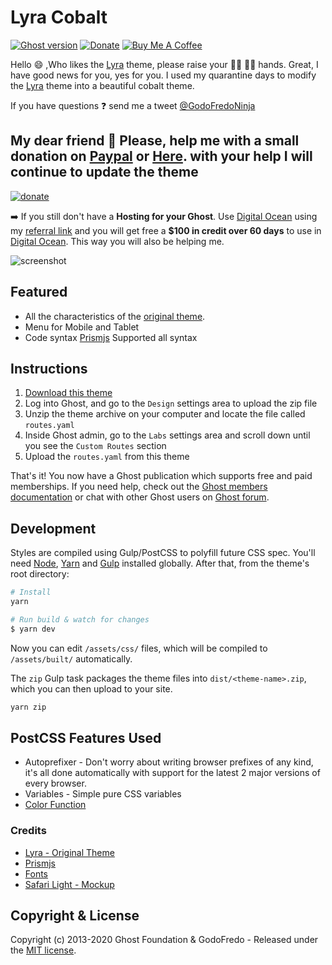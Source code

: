 # Lyra Cobalt

[![Ghost version](https://img.shields.io/badge/Ghost-3.x-brightgreen.svg)](https://github.com/TryGhost/Ghost)
[![Donate](https://img.shields.io/badge/donate-paypal-blue.svg)](https://www.paypal.me/godofredoninja)
[![Buy Me A Coffee](https://img.shields.io/badge/-Buy%20Me%20A%20Coffee-%23FF813F)](https://www.buymeacoffee.com/GodoFredoNinja)

Hello :smile: ,Who likes the [Lyra](https://github.com/tryghost/lyra) theme, please raise your :raising_hand_man: :raising_hand_woman: hands. Great, I have good news for you, yes for you. I used my quarantine days to modify the [Lyra](https://github.com/tryghost/lyra) theme into a beautiful cobalt theme.

 If you have questions :question: send me a tweet [@GodoFredoNinja](https://goo.gl/y3aivK)

## My dear friend :pray: Please, help me with a small donation on [Paypal](https://www.paypal.me/godofredoninja) or [Here](https://www.paypal.com/cgi-bin/webscr?cmd=_s-xclick&hosted_button_id=Y7UB5Q8GVN3HN&source=url). with your help I will continue to update the theme

[![donate](https://user-images.githubusercontent.com/10253167/79540832-66e04680-804e-11ea-9baa-6cdd8cc63a34.gif)](https://www.paypal.me/godofredoninja)

:arrow_right: If you still don't have a **Hosting for your Ghost**. Use [Digital Ocean](https://m.do.co/c/710a27a3b3de) using my [referral link]((https://m.do.co/c/710a27a3b3de)) and you will get free a **$100 in credit over 60 days** to use in [Digital Ocean]((https://m.do.co/c/710a27a3b3de)). This way you will also be helping me.

![screenshot](https://user-images.githubusercontent.com/10253167/79540735-41ebd380-804e-11ea-80b0-6de095c4cb39.jpg)

## Featured

- All the characteristics of the [original theme](https://github.com/tryghost/lyra).
- Menu for Mobile and Tablet
- Code syntax [Prismjs](https://prismjs.com/index.html#supported-languages) Supported all syntax

## Instructions

1. [Download this theme](https://github.com/godofredoninja/Lyra-Cobalt/archive/master.zip)
2. Log into Ghost, and go to the `Design` settings area to upload the zip file
3. Unzip the theme archive on your computer and locate the file called `routes.yaml`
4. Inside Ghost admin, go to the `Labs` settings area and scroll down until you see the `Custom Routes` section
5. Upload the `routes.yaml` from this theme

That's it! You now have a Ghost publication which supports free and paid memberships. If you need help, check out the <a href="https://ghost.org/docs/members/">Ghost members documentation</a> or chat with other Ghost users on <a href="https://forum.ghost.org">Ghost forum</a>.

## Development

Styles are compiled using Gulp/PostCSS to polyfill future CSS spec. You'll need [Node](https://nodejs.org/), [Yarn](https://yarnpkg.com/) and [Gulp](https://gulpjs.com) installed globally. After that, from the theme's root directory:

```bash
# Install
yarn

# Run build & watch for changes
$ yarn dev
```

Now you can edit `/assets/css/` files, which will be compiled to `/assets/built/` automatically.

The `zip` Gulp task packages the theme files into `dist/<theme-name>.zip`, which you can then upload to your site.

```bash
yarn zip
```

## PostCSS Features Used

- Autoprefixer - Don't worry about writing browser prefixes of any kind, it's all done automatically with support for the latest 2 major versions of every browser.
- Variables - Simple pure CSS variables
- [Color Function](https://github.com/postcss/postcss-color-function)

### Credits

- [Lyra - Original Theme](https://github.com/tryghost/lyra)
- [Prismjs](http://prismjs.com/)
- [Fonts](https://fonts.google.com/specimen/Source+Sans+Pro?sidebar.open&selection.family=Source+Sans+Pro:wght@400;600)
- [Safari Light - Mockup](https://www.uplabs.com/posts/safari-light-version)

## Copyright & License

Copyright (c) 2013-2020 Ghost Foundation & GodoFredo - Released under the [MIT license](LICENSE).
